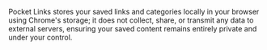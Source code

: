 Pocket Links stores your saved links and categories locally in your browser using Chrome's storage; it does not collect, share, or transmit any data to external servers, ensuring your saved content remains entirely private and under your control.